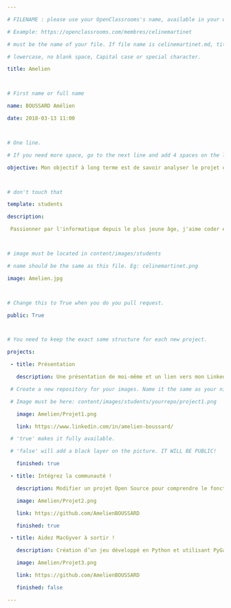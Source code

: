 ```yaml
---

# FILENAME : please use your OpenClassrooms's name, available in your url.

# Example: https://openclassrooms.com/membres/celinemartinet

# must be the name of your file. If file name is celinemartinet.md, title is celinemartinet.

# lowercase, no blank space, Capital case or special character.

title: Amelien



# First name or full name

name: BOUSSARD Amélien

date: 2018-03-13 11:00



# One line.

# If you need more space, go to the next line and add 4 spaces on the left, as in 'description'.

objective: Mon objectif à long terme est de savoir analyser le projet qui m’est confié, en fonction des besoins des utilisateurs, consignés dans un cahier des charges, d’étudier les étapes de fonctionnement du programme, puis de déterminer une solution technique avant de créer un prototype de la future application peu importe le langage utilisé et peu importe la société pour qui je les développe.



# don't touch that

template: students

description:

 Passionner par l'informatique depuis le plus jeune âge, j'aime coder et apprendre de nouvelles choses.



# image must be located in content/images/students

# name should be the same as this file. Eg: celinemartinet.png

image: Amelien.jpg



# Change this to True when you do you pull request.

public: True



# You need to keep the exact same structure for each new project.

projects:

 - title: Présentation

   description: Une présentation de moi-même et un lien vers mon LinkedIn.

 # Create a new repository for your images. Name it the same as your nickname and profile picture.

 # Image must be here: content/images/students/yourrepo/project1.png

   image: Amelien/Projet1.png

   link: https://www.linkedin.com/in/amelien-boussard/

 # 'true' makes it fully available.

 # 'false' will add a black layer on the picture. IT WILL BE PUBLIC!

   finished: true

 - title: Intégrez la communauté !

   description: Modifier un projet Open Source pour comprendre le fonctionnement de Git, de Github et des pull requests.

   image: Amelien/Projet2.png

   link: https://github.com/AmelienBOUSSARD

   finished: true

 - title: Aidez MacGyver à sortir !

   description: Création d’un jeu développé en Python et utilisant PyGame.

   image: Amelien/Projet3.png

   link: https://github.com/AmelienBOUSSARD

   finished: false

---
```

